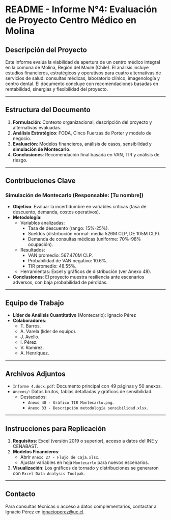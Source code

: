 # README - Informe N°4: Evaluación de Proyecto Centro Médico en Molina

## Descripción del Proyecto
Este informe evalúa la viabilidad de apertura de un centro médico integral en la comuna de Molina, Región del Maule (Chile). El análisis incluye estudios financieros, estratégicos y operativos para cuatro alternativas de servicios de salud: consultas médicas, laboratorio clínico, imagenología y centro dental. El documento concluye con recomendaciones basadas en rentabilidad, sinergias y flexibilidad del proyecto.

---

## Estructura del Documento
1. **Formulación**: Contexto organizacional, descripción del proyecto y alternativas evaluadas.
2. **Análisis Estratégico**: FODA, Cinco Fuerzas de Porter y modelo de negocio.
3. **Evaluación**: Modelos financieros, análisis de casos, sensibilidad y **simulación de Montecarlo**.
4. **Conclusiones**: Recomendación final basada en VAN, TIR y análisis de riesgo.

---

## Contribuciones Clave

### Simulación de Montecarlo (Responsable: [Tu nombre])
- **Objetivo**: Evaluar la incertidumbre en variables críticas (tasa de descuento, demanda, costos operativos).
- **Metodología**:
  - Variables analizadas: 
    - Tasa de descuento (rango: 15%-25%).
    - Sueldos (distribución normal: media 526M CLP, DE 105M CLP).
    - Demanda de consultas médicas (uniforme: 70%-98% ocupación).
  - Resultados:
    - VAN promedio: 567.470M CLP.
    - Probabilidad de VAN negativo: 10.6%.
    - TIR promedio: 48.55%.
  - Herramientas: Excel y gráficos de distribución (ver Anexo 48).
- **Conclusiones**: El proyecto muestra resiliencia ante escenarios adversos, con baja probabilidad de pérdidas.

---

## Equipo de Trabajo
- **Líder de Análisis Cuantitativo** (Montecarlo): Ignacio Pérez
- **Colaboradores**:
  - T. Barros.
  - A. Varela (líder de equipo). 
  - J. Avello. 
  - I. Pérez.
  - V. Ramírez. 
  - A. Henríquez. 

---

## Archivos Adjuntos
- `Informe 4.docx.pdf`: Documento principal con 49 páginas y 50 anexos.
- `Anexos/`: Datos brutos, tablas detalladas y gráficos de sensibilidad.
  - Destacados: 
    - `Anexo 48 - Gráfico TIR Montecarlo.png`.
    - `Anexo 33 - Descripción metodología sensibilidad.xlsx`.

---

## Instrucciones para Replicación
1. **Requisitos**: Excel (versión 2019 o superior), acceso a datos del INE y CENABAST.
2. **Modelos Financieros**: 
   - Abrir `Anexo 27 - Flujo de Caja.xlsx`.
   - Ajustar variables en hoja `Montecarlo` para nuevos escenarios.
3. **Visualización**: Los gráficos de tornado y distribuciones se generaron con `Excel Data Analysis Toolpak`.

---

## Contacto
Para consultas técnicas o acceso a datos complementarios, contactar a Ignacio Pérez en ignacioperez@uc.cl.
